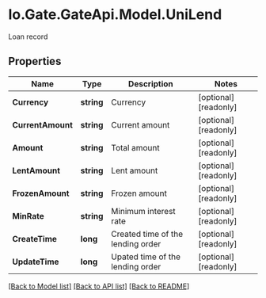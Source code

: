 
# Io.Gate.GateApi.Model.UniLend

Loan record

## Properties

Name | Type | Description | Notes
------------ | ------------- | ------------- | -------------
**Currency** | **string** | Currency | [optional] [readonly] 
**CurrentAmount** | **string** | Current amount | [optional] [readonly] 
**Amount** | **string** | Total amount | [optional] [readonly] 
**LentAmount** | **string** | Lent amount | [optional] [readonly] 
**FrozenAmount** | **string** | Frozen amount | [optional] [readonly] 
**MinRate** | **string** | Minimum interest rate | [optional] [readonly] 
**CreateTime** | **long** | Created time of the lending order | [optional] [readonly] 
**UpdateTime** | **long** | Upated time of the lending order | [optional] [readonly] 

[[Back to Model list]](../README.md#documentation-for-models)
[[Back to API list]](../README.md#documentation-for-api-endpoints)
[[Back to README]](../README.md)
